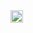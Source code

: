 <img src="https://cdn.jsdelivr.net/gh/devicons/devicon/icons/csharp/csharp-original.svg" style="width: 20px; height: 20px" />
